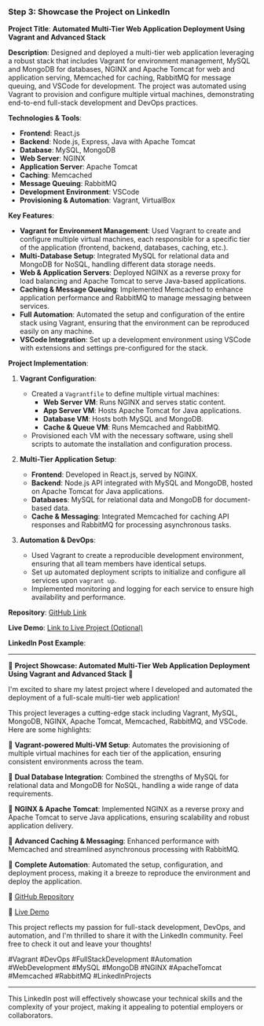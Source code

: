 ### **Step 3: Showcase the Project on LinkedIn**

**Project Title**: **Automated Multi-Tier Web Application Deployment Using Vagrant and Advanced Stack**

**Description**:
Designed and deployed a multi-tier web application leveraging a robust stack that includes Vagrant for environment management, MySQL and MongoDB for databases, NGINX and Apache Tomcat for web and application serving, Memcached for caching, RabbitMQ for message queuing, and VSCode for development. The project was automated using Vagrant to provision and configure multiple virtual machines, demonstrating end-to-end full-stack development and DevOps practices.

**Technologies & Tools**:
- **Frontend**: React.js
- **Backend**: Node.js, Express, Java with Apache Tomcat
- **Database**: MySQL, MongoDB
- **Web Server**: NGINX
- **Application Server**: Apache Tomcat
- **Caching**: Memcached
- **Message Queuing**: RabbitMQ
- **Development Environment**: VSCode
- **Provisioning & Automation**: Vagrant, VirtualBox

**Key Features**:
- **Vagrant for Environment Management**: Used Vagrant to create and configure multiple virtual machines, each responsible for a specific tier of the application (frontend, backend, databases, caching, etc.).
- **Multi-Database Setup**: Integrated MySQL for relational data and MongoDB for NoSQL, handling different data storage needs.
- **Web & Application Servers**: Deployed NGINX as a reverse proxy for load balancing and Apache Tomcat to serve Java-based applications.
- **Caching & Message Queuing**: Implemented Memcached to enhance application performance and RabbitMQ to manage messaging between services.
- **Full Automation**: Automated the setup and configuration of the entire stack using Vagrant, ensuring that the environment can be reproduced easily on any machine.
- **VSCode Integration**: Set up a development environment using VSCode with extensions and settings pre-configured for the stack.

**Project Implementation**:

1. **Vagrant Configuration**:
   - Created a `Vagrantfile` to define multiple virtual machines:
     - **Web Server VM**: Runs NGINX and serves static content.
     - **App Server VM**: Hosts Apache Tomcat for Java applications.
     - **Database VM**: Hosts both MySQL and MongoDB.
     - **Cache & Queue VM**: Runs Memcached and RabbitMQ.
   - Provisioned each VM with the necessary software, using shell scripts to automate the installation and configuration process.

2. **Multi-Tier Application Setup**:
   - **Frontend**: Developed in React.js, served by NGINX.
   - **Backend**: Node.js API integrated with MySQL and MongoDB, hosted on Apache Tomcat for Java applications.
   - **Databases**: MySQL for relational data and MongoDB for document-based data.
   - **Cache & Messaging**: Integrated Memcached for caching API responses and RabbitMQ for processing asynchronous tasks.

3. **Automation & DevOps**:
   - Used Vagrant to create a reproducible development environment, ensuring that all team members have identical setups.
   - Set up automated deployment scripts to initialize and configure all services upon `vagrant up`.
   - Implemented monitoring and logging for each service to ensure high availability and performance.

**Repository**: [GitHub Link](#)

**Live Demo**: [Link to Live Project (Optional)](#)

**LinkedIn Post Example**:

---

🚀 **Project Showcase: Automated Multi-Tier Web Application Deployment Using Vagrant and Advanced Stack** 🚀

I'm excited to share my latest project where I developed and automated the deployment of a full-scale multi-tier web application! 

This project leverages a cutting-edge stack including Vagrant, MySQL, MongoDB, NGINX, Apache Tomcat, Memcached, RabbitMQ, and VSCode. Here are some highlights:

🔹 **Vagrant-powered Multi-VM Setup**: Automates the provisioning of multiple virtual machines for each tier of the application, ensuring consistent environments across the team.

🔹 **Dual Database Integration**: Combined the strengths of MySQL for relational data and MongoDB for NoSQL, handling a wide range of data requirements.

🔹 **NGINX & Apache Tomcat**: Implemented NGINX as a reverse proxy and Apache Tomcat to serve Java applications, ensuring scalability and robust application delivery.

🔹 **Advanced Caching & Messaging**: Enhanced performance with Memcached and streamlined asynchronous processing with RabbitMQ.

🔹 **Complete Automation**: Automated the setup, configuration, and deployment process, making it a breeze to reproduce the environment and deploy the application.

🔗 [GitHub Repository](#)

🔗 [Live Demo](#)

This project reflects my passion for full-stack development, DevOps, and automation, and I'm thrilled to share it with the LinkedIn community. Feel free to check it out and leave your thoughts!

#Vagrant #DevOps #FullStackDevelopment #Automation #WebDevelopment #MySQL #MongoDB #NGINX #ApacheTomcat #Memcached #RabbitMQ #LinkedInProjects

---

This LinkedIn post will effectively showcase your technical skills and the complexity of your project, making it appealing to potential employers or collaborators.
